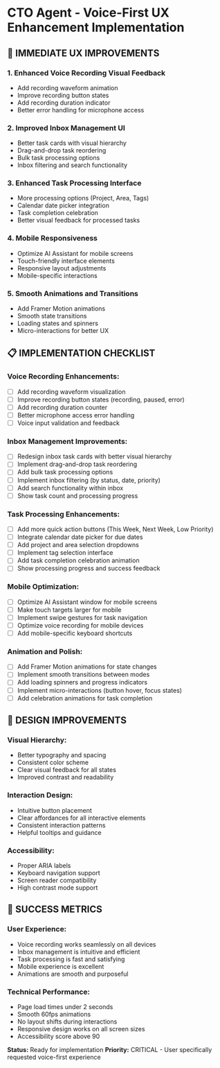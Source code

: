 # CTO Agent - Voice-First UX Enhancement Implementation

## 🎯 **IMMEDIATE UX IMPROVEMENTS**

### **1. Enhanced Voice Recording Visual Feedback**
- Add recording waveform animation
- Improve recording button states
- Add recording duration indicator
- Better error handling for microphone access

### **2. Improved Inbox Management UI**
- Better task cards with visual hierarchy
- Drag-and-drop task reordering
- Bulk task processing options
- Inbox filtering and search functionality

### **3. Enhanced Task Processing Interface**
- More processing options (Project, Area, Tags)
- Calendar date picker integration
- Task completion celebration
- Better visual feedback for processed tasks

### **4. Mobile Responsiveness**
- Optimize AI Assistant for mobile screens
- Touch-friendly interface elements
- Responsive layout adjustments
- Mobile-specific interactions

### **5. Smooth Animations and Transitions**
- Add Framer Motion animations
- Smooth state transitions
- Loading states and spinners
- Micro-interactions for better UX

## 📋 **IMPLEMENTATION CHECKLIST**

### **Voice Recording Enhancements:**
- [ ] Add recording waveform visualization
- [ ] Improve recording button states (recording, paused, error)
- [ ] Add recording duration counter
- [ ] Better microphone access error handling
- [ ] Voice input validation and feedback

### **Inbox Management Improvements:**
- [ ] Redesign inbox task cards with better visual hierarchy
- [ ] Implement drag-and-drop task reordering
- [ ] Add bulk task processing options
- [ ] Implement inbox filtering (by status, date, priority)
- [ ] Add search functionality within inbox
- [ ] Show task count and processing progress

### **Task Processing Enhancements:**
- [ ] Add more quick action buttons (This Week, Next Week, Low Priority)
- [ ] Integrate calendar date picker for due dates
- [ ] Add project and area selection dropdowns
- [ ] Implement tag selection interface
- [ ] Add task completion celebration animation
- [ ] Show processing progress and success feedback

### **Mobile Optimization:**
- [ ] Optimize AI Assistant window for mobile screens
- [ ] Make touch targets larger for mobile
- [ ] Implement swipe gestures for task navigation
- [ ] Optimize voice recording for mobile devices
- [ ] Add mobile-specific keyboard shortcuts

### **Animation and Polish:**
- [ ] Add Framer Motion animations for state changes
- [ ] Implement smooth transitions between modes
- [ ] Add loading spinners and progress indicators
- [ ] Implement micro-interactions (button hover, focus states)
- [ ] Add celebration animations for task completion

## 🎨 **DESIGN IMPROVEMENTS**

### **Visual Hierarchy:**
- Better typography and spacing
- Consistent color scheme
- Clear visual feedback for all states
- Improved contrast and readability

### **Interaction Design:**
- Intuitive button placement
- Clear affordances for all interactive elements
- Consistent interaction patterns
- Helpful tooltips and guidance

### **Accessibility:**
- Proper ARIA labels
- Keyboard navigation support
- Screen reader compatibility
- High contrast mode support

## 🚀 **SUCCESS METRICS**

### **User Experience:**
- Voice recording works seamlessly on all devices
- Inbox management is intuitive and efficient
- Task processing is fast and satisfying
- Mobile experience is excellent
- Animations are smooth and purposeful

### **Technical Performance:**
- Page load times under 2 seconds
- Smooth 60fps animations
- No layout shifts during interactions
- Responsive design works on all screen sizes
- Accessibility score above 90

**Status:** Ready for implementation
**Priority:** CRITICAL - User specifically requested voice-first experience



